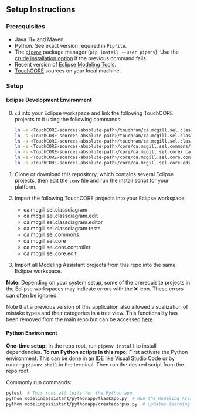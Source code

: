 ## Setup Instructions

### Prerequisites

* Java 11+ and Maven. <!-- Exact version TBD after mavenization, 17 in the future -->
* Python. See exact version required in `Pipfile`.
* The [`pipenv`](https://pipenv.pypa.io/) package manager (`pip install --user pipenv`).
  Use the [crude installation option](https://pipenv.pypa.io/en/latest/install/#crude-installation-of-pipenv)
  if the previous command fails.
* Recent version of
[Eclipse Modeling Tools](https://www.eclipse.org/downloads/packages/).
* [TouchCORE](https://bitbucket.org/mcgillram/touchram/src/master/)
sources on your local machine. <!-- To be reviewed after mavenization -->

### Setup

#### Eclipse Development Environment

0. `cd` into your Eclipse workspace and link the following TouchCORE projects to it using the following commands:
   ```bash
   ln -s <TouchCORE-sources-absolute-path>/touchram/ca.mcgill.sel.classdiagram/ ca.mcgill.sel.classdiagram
   ln -s <TouchCORE-sources-absolute-path>/touchram/ca.mcgill.sel.classdiagram.edit/ ca.mcgill.sel.classdiagram.edit
   ln -s <TouchCORE-sources-absolute-path>/touchram/ca.mcgill.sel.classdiagram.tests/ ca.mcgill.sel.classdiagram.tests
   ln -s <TouchCORE-sources-absolute-path>/core/ca.mcgill.sel.commons/ ca.mcgill.sel.commons
   ln -s <TouchCORE-sources-absolute-path>/core/ca.mcgill.sel.core/ ca.mcgill.sel.core
   ln -s <TouchCORE-sources-absolute-path>/core/ca.mcgill.sel.core.controller/ ca.mcgill.sel.core.controller
   ln -s <TouchCORE-sources-absolute-path>/core/ca.mcgill.sel.core.edit/ ca.mcgill.sel.core.edit
   ```

1. Clone or download this repository, which contains several Eclipse projects, then edit the `.env` file and
run the install script for your platform.
2. Import the following TouchCORE projects into your Eclipse
workspace:
   * ca.mcgill.sel.classdiagram
   * ca.mcgill.sel.classdiagram.edit
   * ca.mcgill.sel.classdiagram.editor
   * ca.mcgill.sel.classdiagram.tests
   * ca.mcgill.sel.commons
   * ca.mcgill.sel.core
   * ca.mcgill.sel.core.controller
   * ca.mcgill.sel.core.edit
3. Import all Modeling Assistant projects from this repo into the same Eclipse workspace.

**Note:** Depending on your system setup, some of the prerequisite 
projects in the Eclipse workspaces may indicate errors with the :x: 
icon. These errors can often be ignored.

Note that a previous version of this application also allowed visualization of
mistake types and their categories in a tree view. This functionality has been
removed from the main repo but can be accessed
[here](https://github.com/YounesB-McGill/modeling-assistant/commit/bf7a0a2a5c0761db00c8eb270b9479d93da57339).

#### Python Environment

**One-time setup:** In the repo root, run `pipenv install` to install dependencies.
**To run Python scripts in this repo:** First activate the Python environment. This can be done in an IDE like
Visual Studio Code or by running `pipenv shell` in the terminal. Then run the desired script from the repo root.

Commonly run commands:

```bash
pytest  # This runs all tests for the Python app
python modelingassistant/pythonapp/flaskapp.py  # Run the Modeling Assistant Feedback Mechanism backend
python modelingassistant/pythonapp/createcorpus.py  # updates learning corpus from corpus definition file
```
